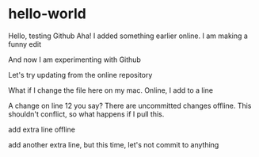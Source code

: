 # hello-world
Hello, testing Github
Aha! I added something earlier online.
I am making a funny edit

And now I am experimenting with Github

Let's try updating from the online repository

What if I change the file here on my mac. Online, I add to a line

A change on line 12 you say? There are uncommitted changes offline. This shouldn't conflict, so what happens if I pull this.

add extra line offline

add another extra line, but this time, let's not commit to anything
